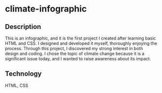 # climate-infographic

## Description

This is an infographic, and it is the first project I created after learning basic HTML and CSS. I designed and developed it myself, thoroughly enjoying the process. Through this project, I discovered my strong interest in both design and coding. I chose the topic of climate change because it is a significant issue today, and I wanted to raise awareness about its impact.

## Technology

HTML, CSS
